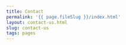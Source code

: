 ```yaml
---
title: Contact
permalink: '{{ page.fileSlug }}/index.html'
layout: contact-us.html
slug: contact-us
tags: pages
---
```



